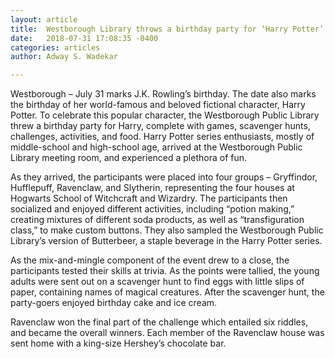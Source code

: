 ```yaml
---
layout: article
title:  Westborough Library throws a birthday party for ‘Harry Potter’
date:   2018-07-31 17:08:35 -0400
categories: articles
author: Adway S. Wadekar

---
```


Westborough – July 31 marks J.K. Rowling’s birthday. The date also marks the birthday of her world-famous and beloved fictional character, Harry Potter. To celebrate this popular character, the Westborough Public Library threw a birthday party for Harry, complete with games, scavenger hunts, challenges, activities, and food. Harry Potter series enthusiasts, mostly of middle-school and high-school age, arrived at the Westborough Public Library meeting room, and experienced a plethora of fun.

As they arrived, the participants were placed into four groups – Gryffindor, Hufflepuff, Ravenclaw, and Slytherin, representing the four houses at Hogwarts School of Witchcraft and Wizardry. The participants then socialized and enjoyed different activities, including “potion making,” creating mixtures of different soda products, as well as “transfiguration class,” to make custom buttons. They also sampled the Westborough Public Library’s version of Butterbeer, a staple beverage in the Harry Potter series.

As the mix-and-mingle component of the event drew to a close, the participants tested their skills at trivia. As the points were tallied, the young adults were sent out on a scavenger hunt to find eggs with little slips of paper, containing names of magical creatures. After the scavenger hunt, the party-goers enjoyed birthday cake and ice cream.

Ravenclaw won the final part of the challenge which entailed six riddles, and became the overall winners. Each member of the Ravenclaw house was sent home with a king-size Hershey’s chocolate bar.

